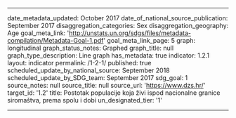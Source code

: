 ---

date_metadata_updated: October  2017
date_of_national_source_publication: September  2017
disaggregation_categories: Sex
disaggregation_geography: Age
goal_meta_link: 'http://unstats.un.org/sdgs/files/metadata-compilation/Metadata-Goal-1.pdf'
goal_meta_link_page: 5
graph: longitudinal
graph_status_notes: Graphed
graph_title: null
graph_type_description: Line  graph
has_metadata: true
indicator: 1.2.1
layout: indicator
permalink: /1-2-1/
published: true
scheduled_update_by_national_source: September  2018
scheduled_update_by_SDG_team: September  2017
sdg_goal: 1
source_notes: null
source_title: null
source_url: 'https://www.dzs.hr/'
target_id: '1.2'
title: Postotak populacije koja živi ispod nacionalne granice siromaštva, prema spolu i dobi
un_designated_tier: '1'

---